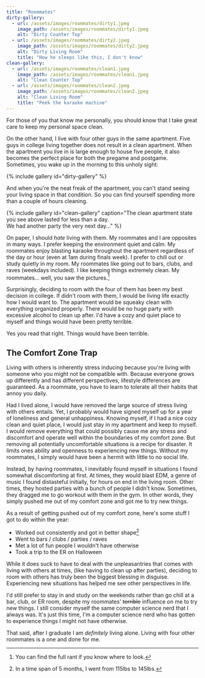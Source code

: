 ```yaml
---
title: "Roommates"
dirty-gallery:
  - url: /assets/images/roommates/dirty1.jpeg
    image_path: /assets/images/roommates/dirty1.jpeg
    alt: "Dirty Counter Top"
  - url: /assets/images/roommates/dirty2.jpeg
    image_path: /assets/images/roommates/dirty2.jpeg
    alt: "Dirty Living Room"
    title: "How he sleeps like this, I don't know"
clean-gallery:
  - url: /assets/images/roommates/clean1.jpeg
    image_path: /assets/images/roommates/clean1.jpeg
    alt: "Clean Counter Top"
  - url: /assets/images/roommates/clean2.jpeg
    image_path: /assets/images/roommates/clean2.jpeg
    alt: "Clean Living Room"
    title: "Peek the karaoke machine"
---
```


For those of you that know me personally, you should know that
I take great care to keep my personal space clean.

On the other hand, I live with four other guys in the same apartment.
Five guys in college living together does not result in a clean apartment.
When the apartment you live in is large enough to house five people,
it also becomes the perfect place for both the pregame and postgame.
Sometimes, you wake up in the morning to this unholy sight:

{% include gallery id="dirty-gallery" %}

And when you're the neat freak of the apartment, you can't stand
seeing your living space in that condition. So you can find yourself
spending more than a couple of hours cleaning.

{% include gallery id="clean-gallery"
caption="The clean apartment state you see above lasted for less than a day.<br>
We had another party the very next day..." %}

On paper, I should *hate* living with them.
My roommates and I are opposites in many ways.
I prefer keeping the environment quiet and calm. My roommates enjoy
blasting karaoke throughout the apartment regardless of the day or hour
(even at 1am during finals week).
I prefer to chill out or study quietly in my room.
My roommates like going out to bars, clubs, and raves (weekdays included).
I like keeping things extremely clean.
My roommates... well, you saw the pictures.[^1]

Surprisingly, deciding to room with the four of them
has been my best decision in college.
If didn't room with them, I would be living life exactly how I would want to.
The apartment would be squeaky clean with everything organized properly.
There would be no huge party with excessive alcohol to clean up after.
I'd have a cozy and quiet place to myself
and things would have been pretty terrible.

Yes you read that right. Things would have been terrible.

## The Comfort Zone Trap

Living with others is inherently stress inducing because
you're living with someone who you might not be compatible with.
Because everyone grows up differently and has
different perspectives, lifestyle differences are
guaranteed. As a roommate, you have to learn to tolerate
all their habits that annoy you daily.

Had I lived alone, I would have removed the
large source of stress living with others entails.
Yet, I probably would have signed myself up
for a year of loneliness and general unhappiness.
Knowing myself, if I had a nice cozy clean and quiet place,
I would just stay in my apartment and keep to myself.
I would remove everything that could possibly cause me any stress
and discomfort and operate well within the boundaries of my comfort zone.
But removing all potentially uncomfortable situations is a recipe
for disaster. It limits ones ability and openness to experiencing new things.
Without my roommates, I simply would have been a hermit with little to no social life.

Instead, by having roommates, I inevitably found myself
in situations I found somewhat discomforting at first.
At times, they would blast EDM, a genre of music I found distasteful
initially, for hours on end in the living room. Other times, they
hosted parties with a bunch of people I didn't know.
Sometimes, they dragged me to go workout with them in the gym.
In other words, they simply pushed me out of my comfort zone and got me
to try new things.

As a result of getting pushed out of my comfort zone,
here's some stuff I got to do within the year:
- Worked out consistently and got in better shape[^2]
- Went to bars / clubs / parties / raves
- Met a lot of fun people I wouldn't have otherwise
- Took a trip to the ER on Halloween

While it does suck to have to deal with the unpleasantries that comes
with living with others at times, (like having to clean up after parties),
deciding to room with others has truly been the biggest blessing in disguise.
Experiencing new situations has helped me see other perspectives in life.

I'd still prefer to stay in and study on the weekends rather
than go chill at a bar, club, or ER room, despite my roommates'
~~terrible~~ influence on me to try new things.
I still consider myself the same computer science nerd that I always was.
It's just this time, I'm a computer science nerd who has
gotten to experience things I might not have otherwise.

That said, after I graduate I am *definitely* living alone.
Living with four other roommates is a one and done for me.

[^1]: You can find the full rant if you know where to look.

[^2]: In a time span of 5 months, I went from 115lbs to 145lbs.

<!--
Ok, well if you dug this far, then you'll get the full rant

Pre rant notice:
These are only the negatives, and humans love focusing
on the negatives and forgetting about the positives. I do get fucking
annoyed sometimes, but I never forget about the positives.
Like I said before, I absolutely love
my roommates, and love living with them and would make the same
decision living with them with no hesitation.
That said, no matter what, I have to live alone after I graduate LOL
Living with 4 other roommates is a one and done for me xd

Back to the rant:
Ok, I swear these are all things I notice, but I NEVER actually
rage or get too hung up on it for too long.
My view is that we just have very different standards,
and sometimes it is just me being nit picky.
Some habits are really annoying (like the moldy fridge food)
but ultimately don't matter in the grand scheme of things and definitely
don't warrant a blowup.

Like I said before, we're all unique individuals with extremely different
perspectives who grew up separately with a bunch of varying backgrounds.
It's unreasonable to expect anyone to adapt to my living
standards just because I find it annoying. I've just come to accept
that we all have different perspectives and practices.

And besides, these are all from my perspective. I'm sure some of my
roommates find some of my habits annoying af. Though I can't imagine
what obviously :P

Anyways, here's the rant, guys are gross:

- The forks/spoons often times have hardened chunks of food still stuck on
  from not careful washing. I usually keep one spoon that I washed myself
  in my room so I don't have to look through the dishwasher to find a clean one.
  Sometimes it's a lottery I swear LOL, gross I know
- Usually I'm the only one who ever takes out the trash, otherwise there's
  usually a mini game of how high the shared trash can go before I take it out
  Eventually it gets so bad that when I try to take the trash out, there's
  always some trash that falls when you try to remove the trash can lid.
  Don't even get me started on the smell too..
- I'm pretty sure our apartment would've caught fire by now because
  I'm one of the only one who takes the lint out of the dryer
- This one actually makes me feel a little upset, but sometimes when I give up
  and don't clean, a MUTUAL FRIEND WHO DOESN'T LIVE AT THE APARTMENT,
  comes over and CLEANS UP FOR US like ?????? bruh.... I always
  feel so embarrassed from the laziness sometimes
- My roommate never cleans his bathroom. His toothbrush is like crusted over
  to the point where even he doesn't use it. He has the red rings of bacteria
  in his sink, toilet, and shower.
  You know who you are. If you're reading this,
  most of our friends roast you about this... <3
- People leave trash on the counter top ALL the time and don't clean
  up after themselves. They'll leave takeout containers out even after
  eating all the food.... Like ????, why not toss it out once you finish
  Instead, I'll go through and clean the counter top once it gets bad
  Gum wrappers, empty milk cartons, empty containers, plastic bags, empty
  soda cans, used silverware, you name it, it's been left out on counter
  for someone else (usually me) to clean.
- No one sweeps / swiffers the place apart from me. To put this in perspective
  we ordered 2 karaoke machines before we even ordered a broom!?
  The prioritization actually has me dead. Partying is #1
- There's always something in the fridge that's gonna go moldy. I'm
  of the type that knows exactly what I have in the fridge. But my roommates
  will leave leftovers and forget about it
  Usually once opening the fridge starts getting gag inducing,
  I'll go through and toss the moldy offender... so bad LOL
- There's always dishes in the sink that no one wants to wash. Eventually
  I cave and just do it when it gets bad smh
- Having to clean up after a party by yourself is ass.
- Having to put in earplugs to try to sleep despite karaoke
  echoing throughout the apartment during finals week is pretty tilting.
-->
